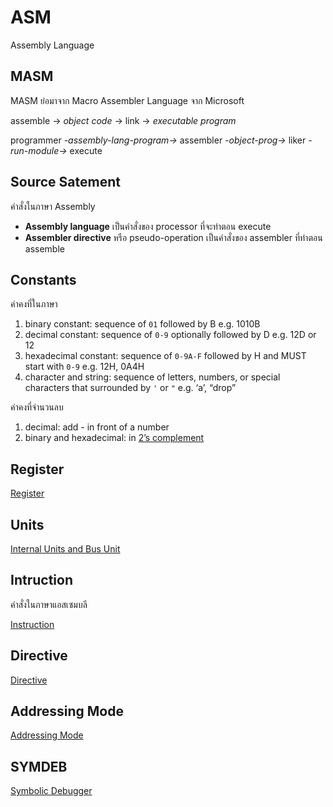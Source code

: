 # ASM

Assembly Language

## MASM

MASM ย่อมาจาก Macro Assembler Language จาก Microsoft

assemble → *object code* → link → *executable program*

programmer *-assembly-lang-program→* assembler *-object-prog→* liker *-run-module→* execute

## Source Satement

คำสั่งในภาษา Assembly 

- **Assembly language** เป็นคำสั่งของ processor ที่จะทำตอน execute
- **Assembler directive** หรือ pseudo-operation เป็นคำสั่งของ assembler ที่ทำตอน assemble

## Constants

ค่าคงที่ในภาษา

1. binary constant: sequence of `01` followed by B e.g. 1010B
2. decimal constant: sequence of `0-9`  optionally followed by D e.g. 12D or 12
3. hexadecimal constant: sequence of `0-9A-F` followed by H and MUST start with `0-9` e.g. 12H, 0A4H 
4. character and string: sequence of letters, numbers, or special characters that surrounded by `'` or `"` e.g. ‘a’, “drop”

ค่าคงที่จำนวนลบ

1. decimal: add - in front of a number
2. binary and hexadecimal: in [2’s complement](https://en.wikipedia.org/wiki/Two%27s_complement)

## Register

[Register](register.md)

## Units

[Internal Units and Bus Unit](internal-units-and-bus-unit.md)

## Intruction

คำสั่งในภาษาแอสเซมบลี

[Instruction](instruction)

## Directive

[Directive](directive.md)

## Addressing Mode

[Addressing Mode](addressing-mode.md)

## SYMDEB

[Symbolic Debugger](symdeb.md)
